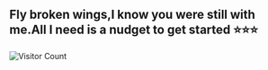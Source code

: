 ## Fly broken wings,I know you were still with me.All I need is a nudget to get started ⭐⭐⭐

<!--
**olddove-laoge/olddove-laoge** is a ✨ _special_ ✨ repository because its `README.md` (this file) appears on your GitHub profile.

Here are some ideas to get you started:

- 🔭 I’m currently working on pythom
- 🌱 I’m currently learning python
- 👯 I’m looking to collaborate on ...
- 🤔 I’m looking for help with nobody，I'm the one who needs help exactly.
- 💬 Ask me about ...
- 📫 How to reach me: lyh233666@163.com
- 😄 Pronouns: ...
- ⚡ Fun fact: 私宅二刺螈
-->
![Visitor Count](https://profile-counter.glitch.me/olddove-laoge/count.svg)
